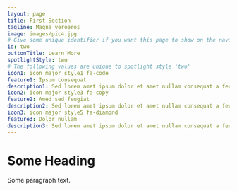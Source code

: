 ```yaml
---
layout: page
title: First Section
tagline: Magna veroeros
image: images/pic4.jpg
# Give some unique identifier if you want this page to show on the navigation menu
id: two
buttonTitle: Learn More
spotlightStyle: two
# The following values are unique to spotlight style 'two'
icon1: icon major style1 fa-code
feature1: Ipsum consequat
description1: Sed lorem amet ipsum dolor et amet nullam consequat a feugiat consequat tempus veroeros sed consequat.
icon2: icon major style3 fa-copy
feature2: Amed sed feugiat
description2: Sed lorem amet ipsum dolor et amet nullam consequat a feugiat consequat tempus veroeros sed consequat.
icon3: icon major style5 fa-diamond
feature3: Dolor nullam
description3: Sed lorem amet ipsum dolor et amet nullam consequat a feugiat consequat tempus veroeros sed consequat.
---
```


# Some Heading

Some paragraph text.